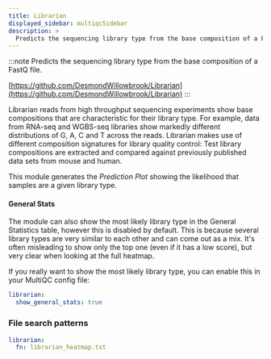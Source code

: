 ```yaml
---
title: Librarian
displayed_sidebar: multiqcSidebar
description: >
  Predicts the sequencing library type from the base composition of a FastQ file.
---
```


<!--
~~~~~ DO NOT EDIT ~~~~~
This file is autogenerated from the MultiQC module python docstring.
Do not edit the markdown, it will be overwritten.

File path for the source of this content: multiqc/modules/librarian/librarian.py
~~~~~~~~~~~~~~~~~~~~~~~
-->

:::note
Predicts the sequencing library type from the base composition of a FastQ file.

[https://github.com/DesmondWillowbrook/Librarian](https://github.com/DesmondWillowbrook/Librarian)
:::

Librarian reads from high throughput sequencing experiments show base compositions that are
characteristic for their library type. For example, data from RNA-seq and WGBS-seq libraries show markedly
different distributions of G, A, C and T across the reads.
Librarian makes use of different composition signatures for library quality control: Test library
compositions are extracted and compared against previously published data sets from mouse and human.

This module generates the _Prediction Plot_ showing the likelihood that samples are a given library type.

#### General Stats

The module can also show the most likely library type in the General Statistics table, however this is disabled by default.
This is because several library types are very similar to each other and can come out as a mix.
It's often misleading to show only the top one (even if it has a low score), but very clear when looking at the full heatmap.

If you really want to show the most likely library type, you can enable this in your MultiQC config file:

```yaml
librarian:
  show_general_stats: true
```

### File search patterns

```yaml
librarian:
  fn: librarian_heatmap.txt
```
